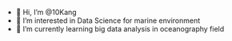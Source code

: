 - 👋 Hi, I’m @10Kang
- 👀 I’m interested in Data Science for marine environment 
- 🌱 I’m currently learning big data analysis in oceanography field

<!---
10Kang/10Kang is a ✨ special ✨ repository because its `README.md` (this file) appears on your GitHub profile.
You can click the Preview link to take a look at your changes.
--->

